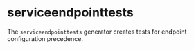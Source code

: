 # serviceendpointtests

The `serviceendpointtests` generator creates tests for endpoint configuration precedence.
